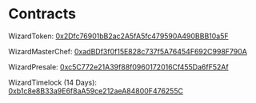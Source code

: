 # Contracts

WizardToken: [0x2Dfc76901bB2ac2A5fA5fc479590A490BBB10a5F](https://github.com/gdcmarinho/links-uteis/blob/master/LICENSE)

WizardMasterChef: [0xadBDf3f0f15E828c737f5A76454F692C998F790A](https://github.com/gdcmarinho/links-uteis/blob/master/LICENSE)

WizardPresale: [0xc5C772e21A39f88f0960172016Cf455Da6fF52Af](https://github.com/gdcmarinho/links-uteis/blob/master/LICENSE)

WizardTimelock (14 Days): [0xb1c8e8B33a9E6f8aA59ce212aeA84800F476255C](https://github.com/gdcmarinho/links-uteis/blob/master/LICENSE)
